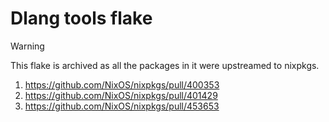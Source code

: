 # Dlang tools flake

> [!warning]
> This flake is archived as all the packages in it were upstreamed to nixpkgs.

1. https://github.com/NixOS/nixpkgs/pull/400353
2. https://github.com/NixOS/nixpkgs/pull/401429
3. https://github.com/NixOS/nixpkgs/pull/453653
